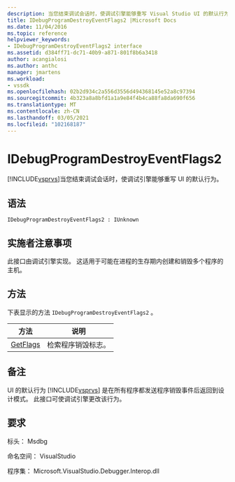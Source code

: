 ```yaml
---
description: 当您结束调试会话时，使调试引擎能够重写 Visual Studio UI 的默认行为。
title: IDebugProgramDestroyEventFlags2 |Microsoft Docs
ms.date: 11/04/2016
ms.topic: reference
helpviewer_keywords:
- IDebugProgramDestroyEventFlags2 interface
ms.assetid: d384ff71-dc71-40b9-a871-801f8b6a3418
author: acangialosi
ms.author: anthc
manager: jmartens
ms.workload:
- vssdk
ms.openlocfilehash: 02b2d934c2a556d3556d494368145e52a8c97394
ms.sourcegitcommit: 4b323a8a8bfd1a1a9e84f4b4ca88fa8da690f656
ms.translationtype: MT
ms.contentlocale: zh-CN
ms.lasthandoff: 03/05/2021
ms.locfileid: "102168187"
---
```

# <a name="idebugprogramdestroyeventflags2"></a>IDebugProgramDestroyEventFlags2
[!INCLUDE[vsprvs](../../../code-quality/includes/vsprvs_md.md)]当您结束调试会话时，使调试引擎能够重写 UI 的默认行为。

## <a name="syntax"></a>语法

```
IDebugProgramDestroyEventFlags2 : IUnknown
```

## <a name="notes-for-implementers"></a>实施者注意事项
 此接口由调试引擎实现。 这适用于可能在进程的生存期内创建和销毁多个程序的主机。

## <a name="methods"></a>方法
 下表显示的方法 `IDebugProgramDestroyEventFlags2` 。

|方法|说明|
|------------|-----------------|
|[GetFlags](../../../extensibility/debugger/reference/idebugprogramdestroyeventflags2-getflags.md)|检索程序销毁标志。|

## <a name="remarks"></a>备注
 UI 的默认行为 [!INCLUDE[vsprvs](../../../code-quality/includes/vsprvs_md.md)] 是在所有程序都发送程序销毁事件后返回到设计模式。 此接口可使调试引擎更改该行为。

## <a name="requirements"></a>要求
 标头： Msdbg

 命名空间： VisualStudio

 程序集： Microsoft.VisualStudio.Debugger.Interop.dll
